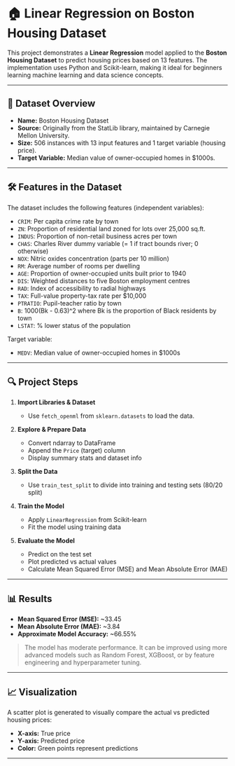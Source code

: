 # 🏠 Linear Regression on Boston Housing Dataset

This project demonstrates a **Linear Regression** model applied to the **Boston Housing Dataset** to predict housing prices based on 13 features. The implementation uses Python and Scikit-learn, making it ideal for beginners learning machine learning and data science concepts.

---

## 📘 Dataset Overview

- **Name:** Boston Housing Dataset
- **Source:** Originally from the StatLib library, maintained by Carnegie Mellon University.
- **Size:** 506 instances with 13 input features and 1 target variable (housing price).
- **Target Variable:** Median value of owner-occupied homes in $1000s.

---

## 🛠 Features in the Dataset

The dataset includes the following features (independent variables):

- `CRIM`: Per capita crime rate by town
- `ZN`: Proportion of residential land zoned for lots over 25,000 sq.ft.
- `INDUS`: Proportion of non-retail business acres per town
- `CHAS`: Charles River dummy variable (= 1 if tract bounds river; 0 otherwise)
- `NOX`: Nitric oxides concentration (parts per 10 million)
- `RM`: Average number of rooms per dwelling
- `AGE`: Proportion of owner-occupied units built prior to 1940
- `DIS`: Weighted distances to five Boston employment centres
- `RAD`: Index of accessibility to radial highways
- `TAX`: Full-value property-tax rate per $10,000
- `PTRATIO`: Pupil-teacher ratio by town
- `B`: 1000(Bk - 0.63)^2 where Bk is the proportion of Black residents by town
- `LSTAT`: % lower status of the population

Target variable:
- `MEDV`: Median value of owner-occupied homes in $1000s

---

## 🔍 Project Steps

1. **Import Libraries & Dataset**
   - Use `fetch_openml` from `sklearn.datasets` to load the data.

2. **Explore & Prepare Data**
   - Convert ndarray to DataFrame
   - Append the `Price` (target) column
   - Display summary stats and dataset info

3. **Split the Data**
   - Use `train_test_split` to divide into training and testing sets (80/20 split)

4. **Train the Model**
   - Apply `LinearRegression` from Scikit-learn
   - Fit the model using training data

5. **Evaluate the Model**
   - Predict on the test set
   - Plot predicted vs actual values
   - Calculate Mean Squared Error (MSE) and Mean Absolute Error (MAE)

---

## 📊 Results

- **Mean Squared Error (MSE):** ~33.45  
- **Mean Absolute Error (MAE):** ~3.84  
- **Approximate Model Accuracy:** ~66.55%

> The model has moderate performance. It can be improved using more advanced models such as Random Forest, XGBoost, or by feature engineering and hyperparameter tuning.

---

## 📈 Visualization

A scatter plot is generated to visually compare the actual vs predicted housing prices:

- **X-axis:** True price
- **Y-axis:** Predicted price
- **Color:** Green points represent predictions

---
